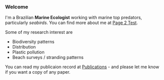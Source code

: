 ### Welcome

I'm a Brazilian **Marine Ecologist** working with marine top predators, particularly *seabirds*. You can find more about me at 
[Page 2 Test](page2.html).

Some of my research interest are

- Biodiversity patterns
- Distribution
- Plastic pollution
- Beach surveys / stranding patterns

You can read my publicaion record at [Publications](page3.html) - and please let me know if you want a copy of any paper.

<!-- Comments in markdown looks like this -->

